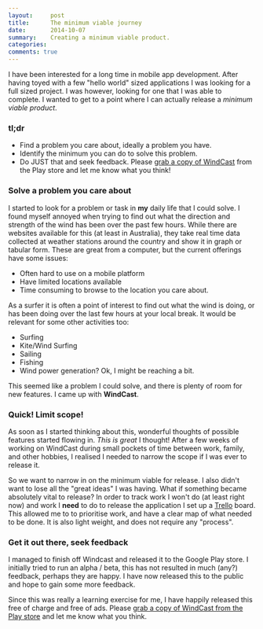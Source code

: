 ```yaml
---
layout:     post
title:      The minimum viable journey
date:       2014-10-07
summary:    Creating a minimum viable product.
categories:
comments: true
---
```


I have been interested for a long time in mobile app development. After having
toyed with a few "hello world" sized applications I was looking for a full sized
project. I was however, looking for one that I was able to complete. I wanted to
get to a point where I can actually release a *minimum viable product*.

### tl;dr

* Find a problem you care about, ideally a problem you have.
* Identify the minimum you can do to solve this problem.
* Do JUST that and seek feedback. Please 
  [grab a copy of WindCast](https://market.android.com/details?id=com.feer.windcast) from the
  Play store and let me know what you think!

### Solve a problem you care about

I started to look for a problem or task in **my** daily life that I could solve.
I found myself annoyed when trying to find out what the direction and strength 
of the wind has been over the past few hours. While there are websites available
for this (at least in Australia), they take real time data collected at weather
stations around the country and show it in graph or tabular form. These are
great from a computer, but the current offerings have some issues:

* Often hard to use on a mobile platform
* Have limited locations available
* Time consuming to browse to the location you care about.

As a surfer it is often a point of interest to find out what the wind is doing,
or has been doing over the last few hours at your local break. It would be
relevant for some other activities too:

* Surfing
* Kite/Wind Surfing
* Sailing
* Fishing
* Wind power generation? Ok, I might be reaching a bit.

This seemed like a problem I could solve, and there is plenty of room for new
features. I came up with **WindCast**.

### Quick! Limit scope!

As soon as I started thinking about this, wonderful thoughts of possible
features started flowing in. *This is great* I thought! After a few weeks of
working on WindCast during small pockets of time between work, family, and other
hobbies, I realised I needed to narrow the scope if I was ever to release it.

So we want to narrow in on the minimum viable for release. I also didn't want to
lose all the "great ideas" I was having. What if something became absolutely
vital to release? In order to track work I won't do (at least right now) and
work I **need** to do to release the application I set up a
[Trello](https://trello.com/) board. This allowed me to to prioritise work, and
have a clear map of what needed to be done. It is also light weight, and does
not require any "process".

### Get it out there, seek feedback

I managed to finish off Windcast and released it to the Google Play store. I
initially tried to run an alpha / beta, this has not resulted in much (any?)
feedback, perhaps they are happy. I have now released this to the public and
hope to gain some more feedback.

Since this was really a learning exercise for me, I have happily released this
free of charge and free of ads. Please
[grab a copy of WindCast from the Play store](https://market.android.com/details?id=com.feer.windcast)
and let me know what you think.
